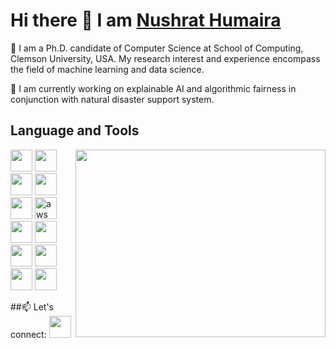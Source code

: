 # Hi there 👋 I am [Nushrat Humaira](https://www.linkedin.com/in/nushrathumaira/)

🔭 I am a Ph.D. candidate of Computer Science at School of Computing, Clemson University, USA. My research interest and experience encompass the field of machine learning and data science. 

🌱 I am currently working on explainable AI and algorithmic fairness in conjunction with natural disaster support system. 


<!--
**nushrathumaira/nushrathumaira** is a ✨ _special_ ✨ repository because its `README.md` (this file) appears on your GitHub profile.

Here are some ideas to get you started:

- 🔭 I’m currently working on ...
- 🌱 I’m currently learning ...
- 👯 I’m looking to collaborate on ...
- 🤔 I’m looking for help with ...
- 💬 Ask me about ...
- 📫 How to reach me: ...
- 😄 Pronouns: ...
- ⚡ Fun fact: ...
-->

## Language and Tools
<img align="right" src="https://www.clemson.edu/cecas/departments/computing/images/building/home%20banner%20mcadams%20july%202016.jpg" width ="400" height="300"/>
<p>
<img src="https://cdn.jsdelivr.net/gh/devicons/devicon/icons/python/python-original.svg" width="35" height="35" />
<img src="https://cdn.jsdelivr.net/gh/devicons/devicon/icons/pytorch/pytorch-original.svg" width="35" height="35"/>  
<img src="https://cdn.jsdelivr.net/gh/devicons/devicon/icons/tensorflow/tensorflow-original.svg" width="35" height="35"/>   
<img src="https://cdn.jsdelivr.net/gh/devicons/devicon/icons/vscode/vscode-original.svg" width="35" height="35"/>
<img src="https://cdn.jsdelivr.net/gh/devicons/devicon/icons/jupyter/jupyter-original.svg" width="35" height="35"/>
<img src="https://cdn.jsdelivr.net/gh/devicons/devicon/icons/amazonwebservices/amazonwebservices-original.svg" alt="aws" width="35" height="35" />
<img src="https://cdn.jsdelivr.net/gh/devicons/devicon/icons/c/c-original.svg" width="35" height="35" /> 
<img src="https://cdn.jsdelivr.net/gh/devicons/devicon/icons/cplusplus/cplusplus-original.svg" width="35" height="35" />   
<img src="https://cdn.jsdelivr.net/gh/devicons/devicon/icons/docker/docker-original.svg" width="35" height="35"/>     
<img src="https://cdn.jsdelivr.net/gh/devicons/devicon/icons/vscode/vscode-original.svg" width="35" height="35"/>
<img src="https://cdn.jsdelivr.net/gh/devicons/devicon/icons/numpy/numpy-original.svg" width="35" height="35"/>
<img src="https://cdn.jsdelivr.net/gh/devicons/devicon/icons/pandas/pandas-original.svg" width="35" height="35"/>           
</p>
##📫 Let's connect: 
<img src="https://cdn.jsdelivr.net/gh/devicons/devicon/icons/linkedin/linkedin-original.svg" width="35" height="35" url="https://www.linkedin.com/in/nushrathumaira/"/>
          
